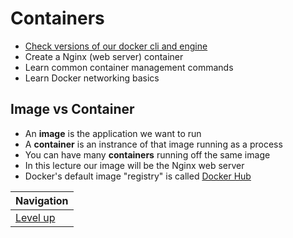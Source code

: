 # Containers #

* [Check versions of our docker cli and engine](check-versions/README.md)
* Create a Nginx (web server) container
* Learn common container management commands
* Learn Docker networking basics

## Image vs Container ##

* An **image** is the application we want to run
* A **container** is an instrance of that image running as a process
* You can have many **containers** running off the same image
* In this lecture our image will be the Nginx web server
* Docker's default image "registry" is called [Docker Hub](hub.docker.com)

| Navigation               |
| ------------------------ |
| [Level up](../README.md) |
